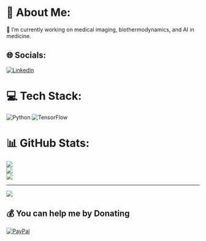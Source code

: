 # 💫 About Me:
🔭 I’m currently working on medical imaging, biothermodynamics, and AI in medicine.


## 🌐 Socials:
[![LinkedIn](https://img.shields.io/badge/LinkedIn-%230077B5.svg?logo=linkedin&logoColor=white)](https://linkedin.com/in/https://www.linkedin.com/in/bartusimsek/) 

# 💻 Tech Stack:
![Python](https://img.shields.io/badge/python-3670A0?style=for-the-badge&logo=python&logoColor=ffdd54) ![TensorFlow](https://img.shields.io/badge/TensorFlow-%23FF6F00.svg?style=for-the-badge&logo=TensorFlow&logoColor=white)
# 📊 GitHub Stats:
![](https://github-readme-stats.vercel.app/api?username=simsekbartu&theme=dark&hide_border=false&include_all_commits=false&count_private=false)<br/>
![](https://github-readme-streak-stats.herokuapp.com/?user=simsekbartu&theme=dark&hide_border=false)<br/>
![](https://github-readme-stats.vercel.app/api/top-langs/?username=simsekbartu&theme=dark&hide_border=false&include_all_commits=false&count_private=false&layout=compact)

---
[![](https://visitcount.itsvg.in/api?id=simsekbartu&icon=5&color=1)](https://visitcount.itsvg.in)

  ## 💰 You can help me by Donating
  [![PayPal](https://img.shields.io/badge/PayPal-00457C?style=for-the-badge&logo=paypal&logoColor=white)](https://paypal.me/bartusimsek) 

  
<!-- Proudly created with GPRM ( https://gprm.itsvg.in ) -->
